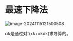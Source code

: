 # 最速下降法

![image-20241115121500508](C:\Users\28609\AppData\Roaming\Typora\typora-user-images\image-20241115121500508.png)

αk是通过对f(xk+αkdk)求导算的。